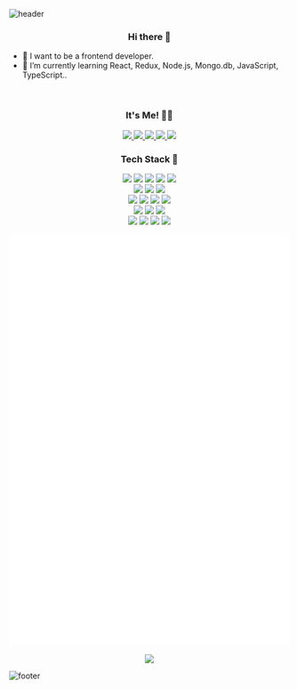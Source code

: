 
![header](https://capsule-render.vercel.app/api?type=Slice&color=38d9a9&height=180&section=header&text=seungmin%20Sa&fontSize=80&fontColor=343a40&animation=twinkling&rotate=-5)


<h3 align="center"> Hi there 👋</h3>

- 😤 I want to be a frontend developer.
- 🌱 I’m currently learning React, Redux, Node.js, Mongo.db, JavaScript, TypeScript..

</br>
  <h3 align="center">It's Me! 🙋‍♂️</h3>
  <p align="center">
    <a href="https://haranglog.tistory.com/">
      <img src="https://img.shields.io/badge/Tech_Blog-f76707?style=flat-square&logo=Blogger&logoColor=white"/>
    </a>
    <a href="https://velog.io/@saseungmin">
      <img src="https://img.shields.io/badge/Velog-20c997?style=flat-square&logo=Vimeo&logoColor=white"/>
    </a>
    <a href="https://www.facebook.com/profile.php?id=100003758628929">
      <img src="https://img.shields.io/badge/Facebook-1877F2?style=flat-square&logo=Facebook&logoColor=white"/>
    </a>
    <a href="mailto:dbd02169@naver.com">
      <img src="https://img.shields.io/badge/Mail-D14836?style=flat-square&logo=Gmail&logoColor=white"/>
    </a>
    <a href="https://seungmin95.netlify.app/about">
      <img src="https://img.shields.io/badge/About_Me-00A98F?style=flat-square&logo=About.me&logoColor=white"/>
    </a>
  </p>


  <h3 align="center">Tech Stack 🎊</h3>
<p align="center">
  <img src="https://img.shields.io/badge/React-61DAFB?style=flat-square&logo=React&logoColor=black"/>
  <img src="https://img.shields.io/badge/Redux-764ABC?style=flat-square&logo=Redux&logoColor=white"/>
  <img src="https://img.shields.io/badge/JavaScript-F7DF1E?style=flat-square&logo=JavaScript&logoColor=black"/>
  <img src="https://img.shields.io/badge/TypeScript-007ACC?style=flat-square&logo=TypeScript&logoColor=white"/>
  <img src="https://img.shields.io/badge/Java-007396?style=flat-square&logo=Java&logoColor=white"/>
  </br>
  <img src="https://img.shields.io/badge/CSS3-1572B6?style=flat-square&logo=CSS3&logoColor=white"/>
  <img src="https://img.shields.io/badge/Sass-CC6699?style=flat-square&logo=Sass&logoColor=white"/>
  <img src="https://img.shields.io/badge/styled--components-DB7093?style=flat-square&logo=styled-components&logoColor=white"/>
  </br>
  <img src="https://img.shields.io/badge/Node.js-339933?style=flat-square&logo=Node.js&logoColor=white"/>
  <img src="https://img.shields.io/badge/MySQL-4479A1?style=flat-square&logo=MySQL&logoColor=white"/>
  <img src="https://img.shields.io/badge/MongoDB-47A248?style=flat-square&logo=MongoDB&logoColor=white"/>
  <img src="https://img.shields.io/badge/Firebase-FFCA28?style=flat-square&logo=Firebase&logoColor=black"/>
  </br>
  <img src="https://img.shields.io/badge/Git-F05032?style=flat-square&logo=Git&logoColor=white"/>
  <img src="https://img.shields.io/badge/GitHub-181717?style=flat-square&logo=GitHub&logoColor=white"/>
  <img src="https://img.shields.io/badge/GitHub_Actions-2088FF?style=flat-square&logo=GitHub-Actions&logoColor=white"/>
  </br>
  <img src="https://img.shields.io/badge/Webpack-8DD6F9?style=flat-square&logo=Webpack&logoColor=black"/>
  <img src="https://img.shields.io/badge/Babel-F9DC3E?style=flat-square&logo=Babel&logoColor=white"/>
  <img src="https://img.shields.io/badge/ESLint-4B32C3?style=flat-square&logo=ESLint&logoColor=white"/>
  <img src="https://img.shields.io/badge/Jest-C21325?style=flat-square&logo=Jest&logoColor=white"/>
</p>

<p align="center">
  <img align="center" src="https://github.com/saseungmin/saseungmin/blob/master/github-metrics.svg">
</p>

<p align="center">
  <img align="center" src="https://github-readme-stats.vercel.app/api?username=saseungmin&theme=cobalt&show_icons=true" />
</p>


![footer](https://capsule-render.vercel.app/api?type=Slice&color=38d9a9&height=120&section=footer)
